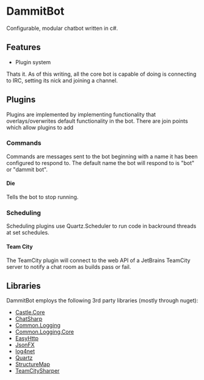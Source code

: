 # DammitBot

Configurable, modular chatbot written in c#.

## Features

- Plugin system

Thats it.  As of this writing, all the core bot is capable of doing is connecting to IRC, setting its nick and joining a channel.

## Plugins

Plugins are implemented by implementing functionality that overlays/overwrites default functionality in the bot.  There are join points which allow plugins to add

### Commands

Commands are messages sent to the bot beginning with a name it has been configured to respond to.  The default name the bot will respond to is "bot" or "dammit bot".

#### Die

Tells the bot to stop running.

### Scheduling

Scheduling plugins use Quartz.Scheduler to run code in backround threads at set schedules.

#### Team City

The TeamCity plugin will connect to the web API of a JetBrains TeamCity server to notify a chat room as builds pass or fail.

## Libraries

DammitBot employs the following 3rd party libraries (mostly through nuget):

- [Castle.Core](https://www.nuget.org/packages/Castle.Core/)
- [ChatSharp](https://www.nuget.org/packages/ChatSharp/)
- [Common.Logging](https://www.nuget.org/packages/Common.Logging/)
- [Common.Logging.Core](https://www.nuget.org/packages/Common.Logging.Core/)
- [EasyHttp](https://www.nuget.org/packages/EasyHttp/)
- [JsonFX](https://www.nuget.org/packages/JsonFx/)
- [log4net](https://www.nuget.org/packages/log4net/)
- [Quartz](https://www.nuget.org/packages/Quartz/)
- [StructureMap](https://www.nuget.org/packages/StructureMap/)
- [TeamCitySharper](https://github.com/functionreturnfunction/TeamCitySharper)
